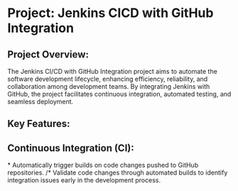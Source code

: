 <h1> Project:  Jenkins CICD with GitHub Integration </h1> 

<h2> Project Overview: </h2>
<p>The Jenkins CI/CD with GitHub Integration project aims to automate the software development lifecycle, enhancing efficiency, reliability, and collaboration among development teams. By integrating Jenkins with GitHub, the project facilitates continuous integration, automated testing, and seamless deployment.</p>

<h2>Key Features:</h2>

<h2>Continuous Integration (CI):</h2>
<p>* Automatically trigger builds on code changes pushed to GitHub repositories.
/* Validate code changes through automated builds to identify integration issues    early in the development process.</p>



